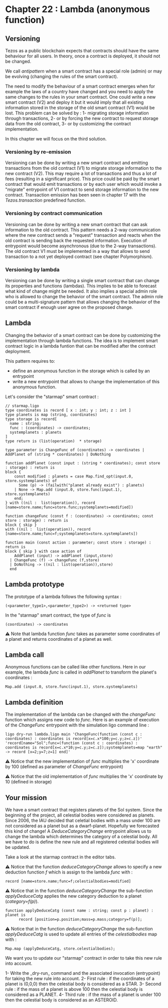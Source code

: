 # Chapter 22 : Lambda (anonymous function)

<dialog character="alien">red alert the humans are here battle station surrender dirty humans or die we are the master of this universe and we will easily destroy you hahahaha</dialog>

## Versioning

Tezos as a public blockchain expects that contracts should have the same behaviour for all users. In theory, once a contract is deployed, it should not be changed.

We call _antipattern_ when a smart contract has a special role (admin) or may be evolving (changing the rules of the smart contract).

The need to modify the behaviour of a smart contract emerges when for example the laws of a country have changed and you need to apply the same changes to the rules in your smart contract.
One could write a new smart contract (V2) and deploy it but it would imply that all existing information stored in the storage of the old smart contract (V1) would be lost. This problem can be solved by :
1- migrating storage information through transactions,
2- or by forcing the new contract to request storage data from the old contract,
3- or by customizing the contract implementation.

In this chapter we will focus on the third solution.


### Versioning by re-emission

Versioning can be done by writing a new smart contract and emitting transactions from the old contract (V1) to migrate storage information to the new contract (V2). This may require a lot of transactions and thus a lot of fees (resulting in a significant price). This price could be paid by the smart contract that would emit transactions or by each user which would invoke a "migrate" entrypoint of V1 contract to send storage information to the new contract. Transaction emission has been seen in chapter 17 with the _Tezos.transaction_ predefined function.

### Versioning by contract communication

Versioning can be done by writing a new smart contract that can ask information to the old contract. This pattern needs a 2-way communication where the new contract sends a "request" transaction and reacts when the old contract is sending back the requested information. Execution of entrypoint would become asynchronous (due to the 2-way transactions). The old contract V1 must be implemented in a way that allows to send transaction to a not yet deployed contract (see chapter Polymorphism).

### Versioning by lambda

Versioning can be done by writing a single smart contract that can change its properties and functions (lambdas). This implies to be able to forecast what kind of change might be needed. It also implies a special admin role who is allowed to change the behavior of the smart contract. The admin role could be a multi-signature pattern that allows changing the behavior of the smart contract if enough user agree on the proposed change.

## Lambda

Changing the behavior of a smart contract can be done by customizing the implementation through lambda functions. The idea is to implement smart contract logic in a lambda funtion that can be modified after the contract deployment.

This pattern requires to:
- define an anonymous function in the storage which is called by an entrypoint
- write a new entrypoint that allows to change the implementation of this anonymous function.

Let's consider the "starmap" smart contract :

```
// starmap.ligo
type coordinates is record [ x : int; y : int; z : int ]
type planets is map (string, coordinates)
type storage is record[
  name : string;
  func : (coordinates) -> coordinates;
  systemplanets : planets
]
type return is (list(operation)  * storage)

type parameter is ChangeFunc of (coordinates) -> coordinates | AddPlanet of (string * coordinates) | DoNothing

function addPlanet (const input : (string * coordinates); const store : storage) : return is
block {
    const modified : planets = case Map.find_opt(input.0, store.systemplanets) of
      Some (p) -> (failwith("planet already exist") : planets)
    | None -> Map.add (input.0, store.func(input.1), store.systemplanets)
    end;
} with ((nil :  list(operation)), record [name=store.name;func=store.func;systemplanets=modified])

function changeFunc (const f : (coordinates) -> coordinates; const store : storage) : return is
block { skip }
with ((nil :  list(operation)), record [name=store.name;func=f;systemplanets=store.systemplanets])

function main (const action : parameter; const store : storage) : return is
block { skip } with case action of
    AddPlanet (input) -> addPlanet (input,store)
  | ChangeFunc (f) -> changeFunc (f,store)
  | DoNothing -> ((nil : list(operation)),store)
  end
```

## Lambda prototype

The prototype of a lambda follows the following syntax :

```
(<parameter_type1>,<parameter_type2>) -> <returned type>
```

In the "starmap" smart contract, the type of _func_ is

```
(coordinates) -> coordinates
```

⚠️ Note that lambda function _func_ takes as parameter some coordinates of a planet and returns coordinates of a planet as well.

## Lambda call

Anonymous functions can be called like other functions. Here in our example, the lambda _func_ is called in _addPlanet_ to transform the planet's coordinates :

```
Map.add (input.0, store.func(input.1), store.systemplanets)
```

## Lambda definition

The implementation of the lambda can be changed with the _changeFunc_ function which assigns new code to _func_. Here is an example of execution of the _ChangeFunc_ entrypoint with the simulation ligo command line :

```
ligo dry-run lambda.ligo main 'ChangeFunc(function (const c : coordinates) : coordinates is record[x=c.x*100;y=c.y;z=c.z])' 'record[name="Sol";func=(function (const c : coordinates) : coordinates is record[x=c.x*10;y=c.y;z=c.z]);systemplanets=map "earth" -> record [x=2;y=7;z=1] end]'
```

⚠️ Notice that the new implementation of _func_ multiplies the 'x' coordinate by 100 (defined as parameter of _ChangeFunc_ entrypoint)

⚠️ Notice that the old implementation of _func_ multiplies the 'x' coordinate by 10 (defined in storage)

## Your mission

We have a smart contract that registers planets of the Sol system. Since the beginning of the project, all celestial bodies were considered as planets.
Since 2006, the IAU decided that celetial bodies with a mass under 100 are not considered as a planet but as a dwarf-planet. Hopefully we forecasted this kind of change! A _DeduceCategoryChange_ entrypoint allows us to change the lambda which determines the category of a celestial body. All we have to do is define the new rule and all registered celestial bodies will be updated.

Take a look at the starmap contract in the editor tabs.

⚠️ Notice that the function _deduceCategoryChange_ allows to specify a new deduction function _f_ which is assign to the lambda _func_ with :

```
record [name=store.name;func=f;celestialbodies=modified]
```

⚠️ Notice that in the function _deduceCategoryChange_ the sub-function _applyDeduceCatg_ applies the new category deduction to a planet (_category=f(p)_).

```
function applyDeduceCatg (const name : string; const p : planet) : planet is
      record [position=p.position;mass=p.mass;category=f(p)];
```

⚠️ Notice that in the function _deduceCategoryChange_ the sub-function _applyDeduceCatg_ is used to update all entries of the _celestialbodies_ map with :

```
Map.map (applyDeduceCatg, store.celestialbodies);
```

We want you to update our "starmap" contract in order to take this new rule into account.

<!-- prettier-ignore -->1- Write the _dry-run_ command and the associated invocation (entrypoint) for taking the new rule into account.

<!-- prettier-ignore -->2- First rule : if the coordinates of a planet is (0,0,0) then the celestial body is considered as a STAR.

<!-- prettier-ignore -->3- Second rule : if the mass of a planet is above 100 then the celestial body is considered as a PLANET.

<!-- prettier-ignore -->4- Third rule : if the mass of a planet is under 100 then the celestial body is considered as an ASTEROID.
